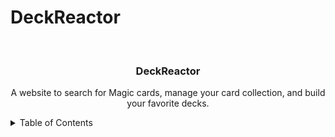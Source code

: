 # DeckReactor

<!-- PROJECT LOGO -->
<br />
<div align="center">

  <h3 align="center">DeckReactor</h3>

  <p align="center">
    A website to search for Magic cards, manage your card collection, and build your favorite decks.
</div>

<!-- TABLE OF CONTENTS -->
<details>
  <summary>Table of Contents</summary>
  <ol>
    <li><a href="#about-deckreactor">About DeckReactor</a></li>
    <li><a href="#target-audience">Target Audience</a></li>
    <li><a href="#functionality">Functionality</a>
    <li><a href="#content">Content</a></li>
  </ol>

<!-- ABOUT THE PROJECT -->

## About DeckReactor

DeckReactor is a simple card search and deck/collection management application for Magic the Gathering cards. Visitors to the site can find cards using a number of different search criteria. Additionally, users that sign up/login can create and track their collection of cards they physically own, as well as create and customize decks of cards for regular play.

## Target Audience

Our target audience is fans of the Magic the Gathering card game of all skill levels who are looking to learn more about the game's cards, organize their personal collections, or assemble card decks.

## Functionality

### Home

Home Page:

- link to the login/signup page
- image carousel with clickable images of a site-determined set of cards (currently vampires/werewolves)

Nav Bar:

- Link to Advanced Search for newer users to narrow down their search
- More experienced users can type Scryfall's query syntax to accomplish even more precise searches using only the nav search bar.
- Logged-in users have access to links to view their decks and collection

### Search

Basic Search:

- Searches for cards based on letters in the name of the card. Can also use any of Scryfall's syntax.
- When searching for a specfic card, basic search will take you directly to that card's detail page.

Advanced Search:

- A feature to help you find **exactly** what you're looking for. This feature allows you to search by not only the cards name, but also by converted mana cost, color, rarity, type, and format legality.

### Collection

Card Collection Page:

- Visiting the Collection page requires the use to be authenticated (logged in)
- When Authenticated the user can view all cards added to their collection.
- The collection page will display the users estimated value, total cards, and quantity of each card.
- Each card in the collection will have a link to the details of that card.
- Inside the collection page the user can find a mini game located inside the collection.
  The mini game is a card matching game with 6 MTG cards that get randomly generated into different locations on the board.

Edit Collection Page:

- Similar to the Collection page this page will be displayed in a table format with the ability to add and remove cards from their collection.

### Decks

Deck List Page:

- Visiting the Decks page requires the user to be authenticated (logged in)
- Authenticated users can create new decks on the My Decks page by clicking "Create Deck" and filling out the modal form
- Authenticated users can click on the "View Deck" button to view a page that has all of the details for the selected deck

Deck Detail Page:

- The deck detail page contains a list of all of the users cards and other relevant deck data (average mana cost, legal formats, and mana colors)
- Authenticated users can increase or decrease the number any card that exists in their deck
- Authenticated users can click on a card in their deck to navigate to the detail view page for the selected card
- Authenticated users can also add cards to their deck from the search results page and the card detail page

<!-- Getting Started -->

Please follow these steps to deploy and use this application on your local machine:

1. Clone repository to your local machine
2. CD into the project directory
3. Run `docker volume create deck-reactor-node-modules`
4. Run `docker volume create deck-reactor-mongo-data`
5. Run `docker compose build`
6. Run `docker compose up`
7. Enjoy searching for your favorite cards and managing your collection!

<!-- Contact -->

## Contact

Devin Wright | <devin.wright.software@gmail.com> | <https://gitlab.com/dtw2111>

Mike Salvo | <msalvo.dev@gmail.com> | <https://gitlab.com/mbsalvo1>

Sean Kennedy | <snkennedy21@gmail.com> | <https://gitlab.com/snkennedy21>

Thomas Brand | <tbrand61@gmail.com> | <https://gitlab.com/CptSyrup>
